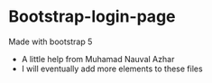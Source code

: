 # Bootstrap-login-page
Made with bootstrap 5
- A little help from Muhamad Nauval Azhar
- I will eventually add more elements to these files
